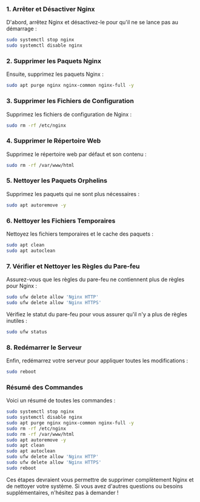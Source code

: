 ### 1. Arrêter et Désactiver Nginx

D'abord, arrêtez Nginx et désactivez-le pour qu'il ne se lance pas au démarrage :

```bash
sudo systemctl stop nginx
sudo systemctl disable nginx
```

### 2. Supprimer les Paquets Nginx

Ensuite, supprimez les paquets Nginx :

```bash
sudo apt purge nginx nginx-common nginx-full -y
```

### 3. Supprimer les Fichiers de Configuration

Supprimez les fichiers de configuration de Nginx :

```bash
sudo rm -rf /etc/nginx
```

### 4. Supprimer le Répertoire Web

Supprimez le répertoire web par défaut et son contenu :

```bash
sudo rm -rf /var/www/html
```

### 5. Nettoyer les Paquets Orphelins

Supprimez les paquets qui ne sont plus nécessaires :

```bash
sudo apt autoremove -y
```

### 6. Nettoyer les Fichiers Temporaires

Nettoyez les fichiers temporaires et le cache des paquets :

```bash
sudo apt clean
sudo apt autoclean
```

### 7. Vérifier et Nettoyer les Règles du Pare-feu

Assurez-vous que les règles du pare-feu ne contiennent plus de règles pour Nginx :

```bash
sudo ufw delete allow 'Nginx HTTP'
sudo ufw delete allow 'Nginx HTTPS'
```

Vérifiez le statut du pare-feu pour vous assurer qu'il n'y a plus de règles inutiles :

```bash
sudo ufw status
```

### 8. Redémarrer le Serveur

Enfin, redémarrez votre serveur pour appliquer toutes les modifications :

```bash
sudo reboot
```

### Résumé des Commandes

Voici un résumé de toutes les commandes :

```bash
sudo systemctl stop nginx
sudo systemctl disable nginx
sudo apt purge nginx nginx-common nginx-full -y
sudo rm -rf /etc/nginx
sudo rm -rf /var/www/html
sudo apt autoremove -y
sudo apt clean
sudo apt autoclean
sudo ufw delete allow 'Nginx HTTP'
sudo ufw delete allow 'Nginx HTTPS'
sudo reboot
```

Ces étapes devraient vous permettre de supprimer complètement Nginx et de nettoyer votre système. Si vous avez d'autres questions ou besoins supplémentaires, n'hésitez pas à demander !